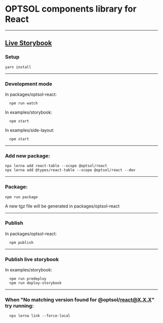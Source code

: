 # OPTSOL components library for React

---

## [Live Storybook](https://optsoldev.github.io/components-frontend-react/)

### **Setup**

    yarn install

---

### **Development mode**

In packages/optsol-react:

      npm run watch

In examples/storybook:

      npm start

In examples/side-layout:

      npm start

---

### **Add new package:**

    npx lerna add react-table --scope @optsol/react
    npx lerna add @types/react-table --scope @optsol/react --dev

---

### **Package:**

    npm run package

A new tgz file will be generated in packages/optsol-react

---

### **Publish**

In packages/optsol-react:

      npm publish

---

### **Publish live storybook**

In examples/storybook:

      npm run predeploy
      npm run deploy-storybook

---

### **When "No matching version found for @optsol/react@X.X.X" try running:**

      npx lerna link --force-local
